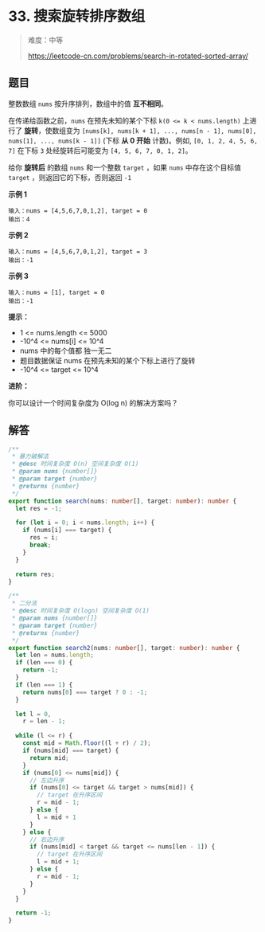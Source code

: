 # 33. 搜索旋转排序数组

> 难度：中等
>
> https://leetcode-cn.com/problems/search-in-rotated-sorted-array/

## 题目

整数数组 `nums` 按升序排列，数组中的值 **互不相同**。

在传递给函数之前，`nums` 在预先未知的某个下标 `k(0 <= k < nums.length)` 上进行了 **旋转**，使数组变为 `[nums[k], nums[k + 1], ..., nums[n - 1], nums[0], nums[1], ..., nums[k - 1]]` (下标 **从 0 开始** 计数)。例如, `[0, 1, 2, 4, 5, 6, 7]` 在下标 `3` 处经旋转后可能变为 `[4, 5, 6, 7, 0, 1, 2]`。

给你 **旋转后** 的数组 `nums` 和一个整数 `target` ，如果 `nums` 中存在这个目标值 `target` ，则返回它的下标，否则返回 `-1`

**示例 1**

```
输入：nums = [4,5,6,7,0,1,2], target = 0
输出：4
```

**示例 2**

```
输入：nums = [4,5,6,7,0,1,2], target = 3
输出：-1
```

**示例 3**

```
输入：nums = [1], target = 0
输出：-1
```

**提示：**

- 1 <= nums.length <= 5000
- -10^4 <= nums[i] <= 10^4
- nums 中的每个值都 独一无二
- 题目数据保证 nums 在预先未知的某个下标上进行了旋转
- -10^4 <= target <= 10^4

**进阶：**

你可以设计一个时间复杂度为 O(log n) 的解决方案吗？

## 解答
```typescript
/**
 * 暴力破解法
 * @desc 时间复杂度 O(n) 空间复杂度 O(1)
 * @param nums {number[]}
 * @param target {number}
 * @returns {number}
 */
export function search(nums: number[], target: number): number {
  let res = -1;

  for (let i = 0; i < nums.length; i++) {
    if (nums[i] === target) {
      res = i;
      break;
    }
  }

  return res;
}

/**
 * 二分法
 * @desc 时间复杂度 O(logn) 空间复杂度 O(1)
 * @param nums {number[]}
 * @param target {number}
 * @returns {number}
 */
export function search2(nums: number[], target: number): number {
  let len = nums.length;
  if (len === 0) {
    return -1;
  }
  if (len === 1) {
    return nums[0] === target ? 0 : -1;
  }

  let l = 0,
    r = len - 1;

  while (l <= r) {
    const mid = Math.floor((l + r) / 2);
    if (nums[mid] === target) {
      return mid;
    }
    if (nums[0] <= nums[mid]) {
      // 左边升序
      if (nums[0] <= target && target > nums[mid]) {
        // target 在升序区间
        r = mid - 1;
      } else {
        l = mid + 1
      }
    } else {
      // 右边升序
      if (nums[mid] < target && target <= nums[len - 1]) {
        // target 在升序区间
        l = mid + 1;
      } else {
        r = mid - 1;
      }
    }
  }

  return -1;
}

```